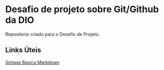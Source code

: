 # Desafio de projeto sobre Git/Github da DIO
Repositorio  criado para o Desafio de Projeto.

## Links Úteis 
[Sintaxe Basica Markdown](https://www.markdownguide.org/basic-syntax/)
